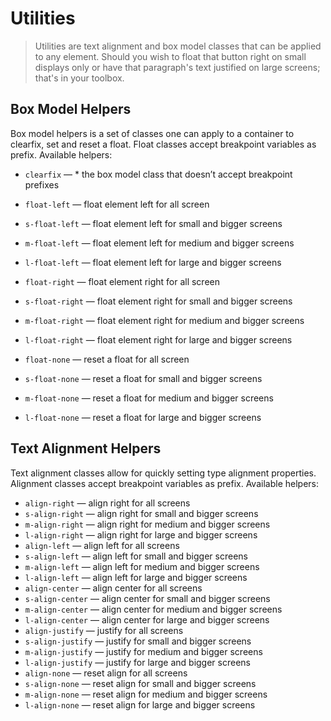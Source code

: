 # Utilities

> Utilities are text alignment and box model classes that can be applied to any element. Should you wish to float that button right on small displays only or have that paragraph's text justified on large screens; that's in your toolbox.

## Box Model Helpers

Box model helpers is a set of classes one can apply to a container to clearfix, set and reset a float. Float classes accept breakpoint variables as prefix. Available helpers:

* `clearfix` — * the box model class that doesn’t accept breakpoint prefixes

* `float-left` — float element left for all screen
* `s-float-left` — float element left for small and bigger screens
* `m-float-left` — float element left for medium and bigger screens
* `l-float-left` — float element left for large and bigger screens

* `float-right` — float element right for all screen
* `s-float-right` — float element right for small and bigger screens
* `m-float-right` — float element right for medium and bigger screens
* `l-float-right` — float element right for large and bigger screens

* `float-none` — reset a float for all screen
* `s-float-none` — reset a float for small and bigger screens
* `m-float-none` — reset a float for medium and bigger screens
* `l-float-none` — reset a float for large and bigger screens



## Text Alignment Helpers

Text alignment classes allow for quickly setting type alignment properties. Alignment classes accept breakpoint variables as prefix. Available helpers:

* `align-right` — align right for all screens
* `s-align-right` — align right for small and bigger screens
* `m-align-right` — align right for medium and bigger screens
* `l-align-right` — align right for large and bigger screens
* `align-left` — align left for all screens
* `s-align-left` — align left for small and bigger screens
* `m-align-left` — align left for medium and bigger screens
* `l-align-left` — align left for large and bigger screens
* `align-center` — align center for all screens
* `s-align-center` — align center for small and bigger screens
* `m-align-center` — align center for medium and bigger screens
* `l-align-center` — align center for large and bigger screens
* `align-justify` — justify for all screens
* `s-align-justify` — justify for small and bigger screens
* `m-align-justify` — justify for medium and bigger screens
* `l-align-justify` — justify for large and bigger screens
* `align-none` — reset align for all screens
* `s-align-none` — reset align for small and bigger screens
* `m-align-none` — reset align for medium and bigger screens
* `l-align-none` — reset align for large and bigger screens

